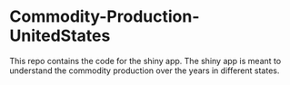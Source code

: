 # Commodity-Production-UnitedStates
 This repo contains the code for the shiny app. The shiny app is meant to understand the commodity production over the years in different states.

